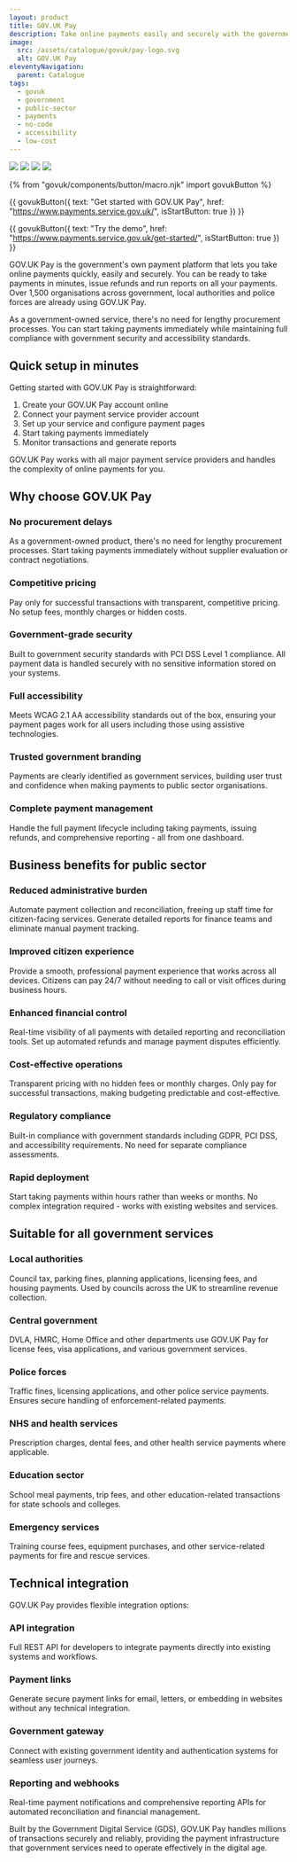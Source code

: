 ```yaml
---
layout: product
title: GOV.UK Pay
description: Take online payments easily and securely with the government's own payment platform - ready to go in minutes with no procurement needed
image:
  src: /assets/catalogue/govuk/pay-logo.svg
  alt: GOV.UK Pay
eleventyNavigation:
  parent: Catalogue
tags:
  - govuk
  - government
  - public-sector
  - payments
  - no-code
  - accessibility
  - low-cost
---
```


![](https://img.shields.io/badge/provider-government-blue)
![](https://img.shields.io/badge/owner-public_sector-green)
![](https://img.shields.io/badge/access-government_approved-darkgreen)
![](https://img.shields.io/badge/procurement-not_required-brightgreen)

{% from "govuk/components/button/macro.njk" import govukButton %}

{{ govukButton({
  text: "Get started with GOV.UK Pay",
  href: "https://www.payments.service.gov.uk/",
  isStartButton: true
}) }}
</br>

{{ govukButton({
  text: "Try the demo",
  href: "https://www.payments.service.gov.uk/get-started/",
  isStartButton: true
}) }}

GOV.UK Pay is the government's own payment platform that lets you take online payments quickly, easily and securely. You can be ready to take payments in minutes, issue refunds and run reports on all your payments. Over 1,500 organisations across government, local authorities and police forces are already using GOV.UK Pay.

As a government-owned service, there's no need for lengthy procurement processes. You can start taking payments immediately while maintaining full compliance with government security and accessibility standards.

## Quick setup in minutes

Getting started with GOV.UK Pay is straightforward:

1. Create your GOV.UK Pay account online
2. Connect your payment service provider account
3. Set up your service and configure payment pages
4. Start taking payments immediately
5. Monitor transactions and generate reports

GOV.UK Pay works with all major payment service providers and handles the complexity of online payments for you.

## Why choose GOV.UK Pay

### No procurement delays

As a government-owned product, there's no need for lengthy procurement processes. Start taking payments immediately without supplier evaluation or contract negotiations.

### Competitive pricing

Pay only for successful transactions with transparent, competitive pricing. No setup fees, monthly charges or hidden costs.

### Government-grade security

Built to government security standards with PCI DSS Level 1 compliance. All payment data is handled securely with no sensitive information stored on your systems.

### Full accessibility

Meets WCAG 2.1 AA accessibility standards out of the box, ensuring your payment pages work for all users including those using assistive technologies.

### Trusted government branding

Payments are clearly identified as government services, building user trust and confidence when making payments to public sector organisations.

### Complete payment management

Handle the full payment lifecycle including taking payments, issuing refunds, and comprehensive reporting - all from one dashboard.

## Business benefits for public sector

### Reduced administrative burden

Automate payment collection and reconciliation, freeing up staff time for citizen-facing services. Generate detailed reports for finance teams and eliminate manual payment tracking.

### Improved citizen experience

Provide a smooth, professional payment experience that works across all devices. Citizens can pay 24/7 without needing to call or visit offices during business hours.

### Enhanced financial control

Real-time visibility of all payments with detailed reporting and reconciliation tools. Set up automated refunds and manage payment disputes efficiently.

### Cost-effective operations

Transparent pricing with no hidden fees or monthly charges. Only pay for successful transactions, making budgeting predictable and cost-effective.

### Regulatory compliance

Built-in compliance with government standards including GDPR, PCI DSS, and accessibility requirements. No need for separate compliance assessments.

### Rapid deployment

Start taking payments within hours rather than weeks or months. No complex integration required - works with existing websites and services.

## Suitable for all government services

### Local authorities

Council tax, parking fines, planning applications, licensing fees, and housing payments. Used by councils across the UK to streamline revenue collection.

### Central government

DVLA, HMRC, Home Office and other departments use GOV.UK Pay for license fees, visa applications, and various government services.

### Police forces

Traffic fines, licensing applications, and other police service payments. Ensures secure handling of enforcement-related payments.

### NHS and health services

Prescription charges, dental fees, and other health service payments where applicable.

### Education sector

School meal payments, trip fees, and other education-related transactions for state schools and colleges.

### Emergency services

Training course fees, equipment purchases, and other service-related payments for fire and rescue services.

## Technical integration

GOV.UK Pay provides flexible integration options:

### API integration

Full REST API for developers to integrate payments directly into existing systems and workflows.

### Payment links

Generate secure payment links for email, letters, or embedding in websites without any technical integration.

### Government gateway

Connect with existing government identity and authentication systems for seamless user journeys.

### Reporting and webhooks

Real-time payment notifications and comprehensive reporting APIs for automated reconciliation and financial management.

Built by the Government Digital Service (GDS), GOV.UK Pay handles millions of transactions securely and reliably, providing the payment infrastructure that government services need to operate effectively in the digital age.
